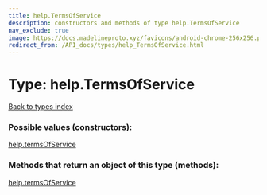 ```yaml
---
title: help.TermsOfService
description: constructors and methods of type help.TermsOfService
nav_exclude: true
image: https://docs.madelineproto.xyz/favicons/android-chrome-256x256.png
redirect_from: /API_docs/types/help_TermsOfService.html
---
```

# Type: help.TermsOfService
[Back to types index](index.md)



### Possible values (constructors):

[help.termsOfService](../constructors/help.termsOfService.md)  



### Methods that return an object of this type (methods):



[help.termsOfService](../constructors/help.termsOfService.md)  

